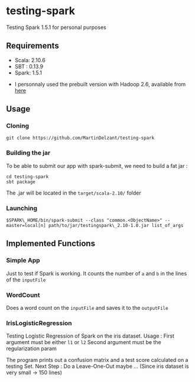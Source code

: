# testing-spark
Testing Spark 1.5.1 for personal purposes

## Requirements

 * Scala: 2.10.6
 * SBT : 0.13.9
 * Spark: 1.5.1 
 - I personnaly used the prebuilt version with Hadoop 2.6, available from [here](http://www.apache.org/dyn/closer.lua/spark/spark-1.5.1/spark-1.5.1-bin-hadoop2.6.tgz)

## Usage

### Cloning

`git clone https://github.com/MartinDelzant/testing-spark`

### Building the jar

To be able to submit our app with spark-submit, we need to build a fat jar :

```
cd testing-spark
sbt package
```

The .jar will be located in the `target/scala-2.10/` folder

### Launching
  
`$SPARK\_HOME/bin/spark-submit --class "common.<ObjectName>" --master=local[n] path/to/jar/testingspark\_2.10-1.0.jar list_of_args`

## Implemented Functions

### Simple App

Just to test if Spark is working. It counts the number of `a` and `b` in the lines of the `inputFile`

### WordCount

Does a word count on the `inputFile` and saves it to the `outputFile`

### IrisLogisticRegression

Testing Logistic Regression of Spark on the iris dataset.
Usage :
First argument must be either `l1` or `l2`
Second argument must be the regularization param

The program prints out a confusion matrix and a test score calculated on a testing Set.
Next Step : Do a Leave-One-Out maybe ... (Since iris dataset is very small -> 150 lines)